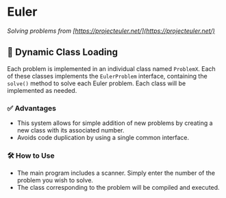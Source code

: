 # Euler

_Solving problems from [https://projecteuler.net/](https://projecteuler.net/)_

## 🔌 Dynamic Class Loading

Each problem is implemented in an individual class named `ProblemX`. Each of these classes implements the `EulerProblem` interface, containing the `solve()` method to solve each Euler problem. Each class will be implemented as needed.

### ✅ Advantages

-   This system allows for simple addition of new problems by creating a new class with its associated number.
-   Avoids code duplication by using a single common interface.

### 🛠️ How to Use

-   The main program includes a scanner. Simply enter the number of the problem you wish to solve.
-   The class corresponding to the problem will be compiled and executed.
